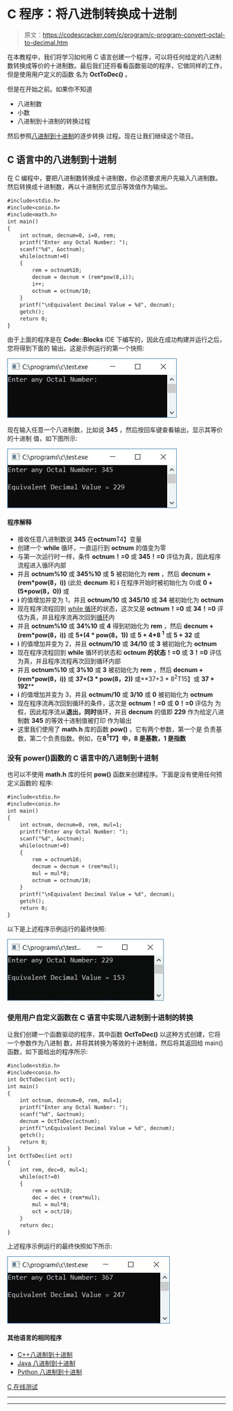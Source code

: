 # C 程序：将八进制转换成十进制

> 原文：<https://codescracker.com/c/program/c-program-convert-octal-to-decimal.htm>

在本教程中，我们将学习如何用 C 语言创建一个程序，可以将任何给定的八进制数转换成等价的十进制数。最后我们还将看看函数驱动的程序，它做同样的工作，但是使用用户定义的函数 名为 **OctToDec()** 。

但是在开始之前。如果你不知道

*   八进制数
*   小数
*   八进制到十进制的转换过程

然后参照[八进制到十进制](/computer-fundamental/octal-to-decimal.htm)的逐步转换 过程。现在让我们继续这个项目。

## C 语言中的八进制到十进制

在 C 编程中，要把八进制数转换成十进制数，你必须要求用户先输入八进制数。然后转换成十进制数，再以十进制形式显示等效值作为输出。

```
#include<stdio.h>
#include<conio.h>
#include<math.h>
int main()
{
    int octnum, decnum=0, i=0, rem;
    printf("Enter any Octal Number: ");
    scanf("%d", &octnum);
    while(octnum!=0)
    {
        rem = octnum%10;
        decnum = decnum + (rem*pow(8,i));
        i++;
        octnum = octnum/10;
    }
    printf("\nEquivalent Decimal Value = %d", decnum);
    getch();
    return 0;
}
```

由于上面的程序是在 **Code::Blocks** IDE 下编写的，因此在成功构建并运行之后，您将得到下面的 输出。这是示例运行的第一个快照:

![c program convert octal to decimal](img/961cf30825a9ef4d2d505308f19e8753.png)

现在输入任意一个八进制数，比如说 **345** ，然后按回车键查看输出，显示其等价的十进制 值，如下图所示:

![c octal to decimal](img/5a789424beadc9caf7ef7fc54d5a6d42.png)

#### 程序解释

*   接收任意八进制数说 **345** 在**octnum**T4】变量
*   创建一个 **while** 循环，一直运行到 **octnum** 的值变为零
*   与第一次运行时一样，条件 **octnum！=0** 或 **345！=0** 评估为真，因此程序流程进入循环内部
*   并且 **octnum%10** 或 **345%10** 或 **5** 被初始化为 **rem** ，然后 **decnum + (rem*pow(8，i))** (此处 **decnum** 和 **i** 在程序开始时被初始化为 0)或 **0 + (5*pow(8，0))** 或
*   **i** 的值增加并变为 1，并且 **octnum/10** 或 **345/10** 或 **34** 被初始化为 **octnum**
*   现在程序流程回到 [while 循环](/c/c-while-loop.htm)的状态，这次又是 **octnum！=0** 或 **34！=0** 评估为真，并且程序流再次回到[循环](/c/c-loops.htm)内
*   并且 **octnum%10** 或 **34%10** 或 **4** 得到初始化为 **rem** ，然后 **decnum + (rem*pow(8，i))** 或 **5+(4 * pow(8，1))** 或 **5 + 4*8 <sup>1</sup>** 或 **5 + 32** 或
*   **i** 的值增加并变为 2，并且 **octnum/10** 或 **34/10** 或 **3** 被初始化为 **octnum**
*   现在程序流程回到 **while** 循环的状态和 **octnum 的状态！=0** 或 **3！=0** 评估为真，并且程序流程再次回到循环内部
*   并且 **octnum%10** 或 **3%10** 或 **3** 被初始化为 **rem** ，然后 **decnum + (rem*pow(8，i))** 或 **37+(3 * pow(8，2))** 或**37+3 * 8<sup>2</sup>T15】或 **37 + 192****
*   **i** 的值增加并变为 3，并且 **octnum/10** 或 **3/10** 或 **0** 被初始化为 **octnum**
*   现在程序流再次回到循环的条件，这次是 **octnum！=0** 或 **0！=0** 评估为 为假，因此程序流从**退出，同时**循环，并且 **decnum** 的值即 **229** 作为给定八进制数 **345** 的等效十进制值被打印 作为输出
*   这里我们使用了 **math.h** 库的函数 **pow()** ，它有两个参数，第一个是 负责基数，第二个负责指数。例如，在**8<sup>1</sup>T7】中，8 是基数，1 是指数**

### 没有 power()函数的 C 语言中的八进制到十进制

也可以不使用 **math.h** 库的任何 **pow()** 函数来创建程序。下面是没有使用任何预定义函数的 程序:

```
#include<stdio.h>
#include<conio.h>
int main()
{
    int octnum, decnum=0, rem, mul=1;
    printf("Enter any Octal Number: ");
    scanf("%d", &octnum);
    while(octnum!=0)
    {
        rem = octnum%10;
        decnum = decnum + (rem*mul);
        mul = mul*8;
        octnum = octnum/10;
    }
    printf("\nEquivalent Decimal Value = %d", decnum);
    getch();
    return 0;
}
```

以下是上述程序示例运行的最终快照:

![octal to decimal in c](img/5f406511f8dffde04cbae91cac96d65b.png)

### 使用用户自定义函数在 C 语言中实现八进制到十进制的转换

让我们创建一个函数驱动的程序，其中函数 **OctToDec()** 以这种方式创建，它将一个参数作为八进制 数，并将其转换为等效的十进制值，然后将其返回给 main()函数，如下面给出的程序所示:

```
#include<stdio.h>
#include<conio.h>
int OctToDec(int oct);
int main()
{
    int octnum, decnum=0, rem, mul=1;
    printf("Enter any Octal Number: ");
    scanf("%d", &octnum);
    decnum = OctToDec(octnum);
    printf("\nEquivalent Decimal Value = %d", decnum);
    getch();
    return 0;
}
int OctToDec(int oct)
{
    int rem, dec=0, mul=1;
    while(oct!=0)
    {
        rem = oct%10;
        dec = dec + (rem*mul);
        mul = mul*8;
        oct = oct/10;
    }
    return dec;
}
```

上述程序示例运行的最终快照如下所示:

![c octal to decimal using function](img/ba95fa69717f0e614e4a28f3a5b9742a.png)

#### 其他语言的相同程序

*   [C++八进制到十进制](/cpp/program/cpp-program-convert-octal-to-decimal.htm)
*   [Java 八进制到十进制](/java/program/java-program-convert-octal-to-decimal.htm)
*   [Python 八进制到十进制](/python/program/python-program-convert-octal-to-decimal.htm)

[C 在线测试](/exam/showtest.php?subid=2)

* * *

* * *